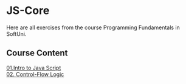 # JS-Core
Here are all exercises from the course Programming Fundamentals in SoftUni.

## Course Content
[01.Intro to Java Script](https://github.com/Svetloslav15/JS-Fundamentals/tree/master/01.Intro%20to%20Java%20Script)</br>
[02. Control-Flow Logic](https://github.com/Svetloslav15/JS-Fundamentals/tree/master/02.%20Control-Flow%20Logic)</br>
[]()</br>
[]()</br>
[]()</br>
[]()</br>
[]()</br>
[]()</br>
[]()</br>
[]()</br>
[]()</br>
[]()</br>
[]()</br>
[]()</br>
[]()</br>
[]()</br>
